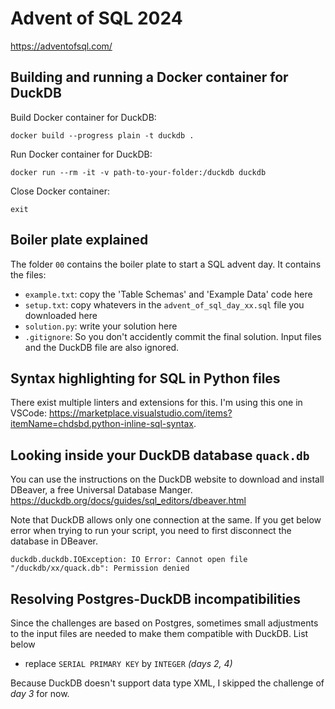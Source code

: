 # Advent of SQL 2024

https://adventofsql.com/

## Building and running a Docker container for DuckDB
Build Docker container for DuckDB:

```
docker build --progress plain -t duckdb .
```

Run Docker container for DuckDB:

```
docker run --rm -it -v path-to-your-folder:/duckdb duckdb
```

Close Docker container:
```
exit
```

## Boiler plate explained

The folder `00` contains the boiler plate to start a SQL advent day.
It contains the files:
- `example.txt`: copy the 'Table Schemas' and 'Example Data' code here
- `setup.txt`: copy whatevers in the `advent_of_sql_day_xx.sql` file you downloaded here
- `solution.py`: write your solution here
- `.gitignore`: So you don't accidently commit the final solution. Input files and the DuckDB file are also ignored.

## Syntax highlighting for SQL in Python files

There exist multiple linters and extensions for this. I'm using this one in VSCode: https://marketplace.visualstudio.com/items?itemName=chdsbd.python-inline-sql-syntax.

## Looking inside your DuckDB database `quack.db`

You can use the instructions on the DuckDB website to download and install DBeaver, a free Universal Database Manger.\
https://duckdb.org/docs/guides/sql_editors/dbeaver.html

Note that DuckDB allows only one connection at the same. If you get below error when trying to run your script, you need to first disconnect the database in DBeaver.
```
duckdb.duckdb.IOException: IO Error: Cannot open file "/duckdb/xx/quack.db": Permission denied
```

## Resolving Postgres-DuckDB incompatibilities

Since the challenges are based on Postgres, sometimes small adjustments to the input files are needed to make them compatible with DuckDB. List below
- replace `SERIAL PRIMARY KEY` by `INTEGER` *(days 2, 4)*

Because DuckDB doesn't support data type XML, I skipped the challenge of *day 3* for now.
